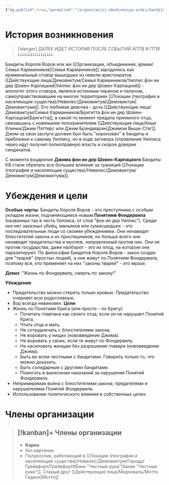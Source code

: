 ```yaml
---
{"dg-publish":true,"permalink":"/organizaczii-obedineniya-armii/bandity-korolya-vorov/","dgPassFrontmatter":true}
---
```


# История возникновения
> [!danger] ДАЛЕЕ ИДЕТ ИСТОРИЯ ПОСЛЕ СОБЫТИЙ АПТВ И ПТВ!
> ⭣⭣⭣⭣⭣⭣⭣⭣⭣⭣⭣⭣⭣⭣⭣⭣⭣

Бандиты Короля Воров или же [[Организации, объединения, армии/Семья Карманников\|Семья Карманников]] зародились как криминальный сговор вышедших из неволи аристократов. 
[[Действующие лица/Демовиктум/Семья Карманников/Уиллис фон ин дер Шовен-Карпацкий\|Уиллис фон ин дер Шовен-Карпацкий]] - апологет этого сговора, являлся истинным тираном и палачом, самоуправствовавшим на многих территориях [[Локации (география и населяющие существа)/Невелес/Демовиктум/Демовиктум\|Демовиктума]]. Его любимая девочка - дочь [[Действующие лица/Демовиктум/Семья Карманников/Бригитта фон ин дер Шовен-Карпацкая\|Бригитта]], в какой-то момент предала приемного отца, связавшись с новеньким телохранителем [[Действующие лица/Алые Клинки/Джим Пэттерс или Джим Брэндмарэн\|Джимом Выше-Стяг]]. Джим за свои заслуги должен был быть "коронован" в бандиты и приближен к самому Уиллису, но в ходе  заговора (отравления Уиллиса через еду) получил полноправную власть и скорое доверие синдикатов.

С момента воцарения **Джима фон ин дер Шовен-Карпацкого** Бандиты КВ стали обретать все большее влияние за границей [[Локации (география и населяющие существа)/Невелес/Демовиктум/Демовиктум\|Демовиктума]].

# Убеждения и цели

**Особые черты**: Бандиты Короля Воров - это преступники с особым укладом жизни, подчиняющимся новым **Понятиям Фондервила** (названных так в честь Уиллиса, от слов "фон ин дер Уиллис"). Среди них нет заказных убийц, маньяков или сумасшедших - это последовательные люди со своими убеждениями. Они ненавидят блюстителей закона и их приспешников, но больше всего они ненавидят предательства и мухлеж, направленный против них. Они не против государства, даже наоборот - это их плод, на котором они паразитируют. По философии Бандитов Короля Воров - закон создан для "тварей" (простых людей), а они живут по Понятиям Фондервила, поэтому все, кто применяет на них "законы тварей" - это мрази.

**Девиз**: "Жизнь по Фондервилу, смерть по закону!"

**Убеждения**: 
- Предательство можно стереть только кровью. Предательство очерняет всю родословную.
- Вор всегда невиновен.
**Цели**: 
- Жизнь по Понятиям Крига (или просто - по Кригу):
	- Почитать главпана как своего отца, если он не нарушает Понятий Крига.
	- Чтить отца и мать.
	- Не сотрудничать с блюстителями закона.
	- Не воровать у нищих (нововведение Джима).
	- Не воровать у своих, если те живут по Фондервилу.
	- Не насиловать женщин без разрешения главаря (нововведение Джима).
	- Быть во всем честными с бандитами. Говорить только то, что можно доказать.
	- Быть солидарным с другими бандитами.
	- Помогать в вынесении наказаний за нарушения Понятий Фондервила.
- Непримиримая война с блюстителями закона, предателями и нарушителями Понятий Фондервила.
- Использование политического влияния в собственных целях.

# Члены организации

> [!kanban]+ Члены организации
> - 
> 	- **Карно**
> 	- без картинки
> 	- Полурослик, работающий в [[Локации (география и населяющие существа)/Невелес/Демовиктум/Города/Грейвфорт/Грейвфорт#Банк "Честные руки"\|банке "Честные руки"]]. Старый друг [[Действующие лица/Мидэнваль/Мотто Гедеон\|Мотто]]
